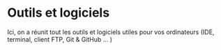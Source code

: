 # Outils et logiciels 

Ici, on a réunit tout les outils et logiciels utiles pour vos ordinateurs (IDE, terminal, client FTP, Git & GitHub ... )